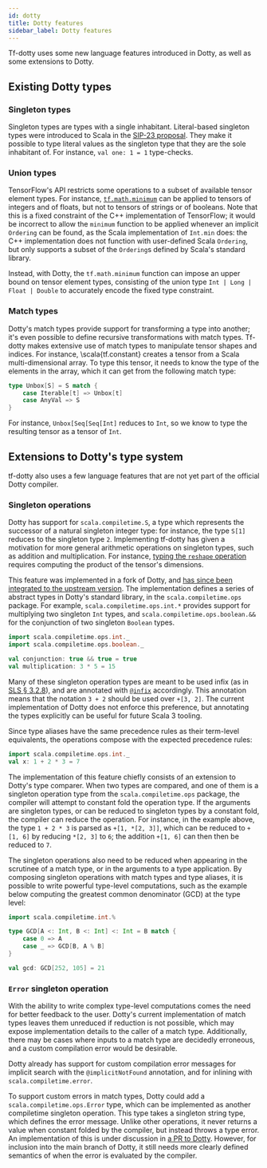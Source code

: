 ```yaml
---
id: dotty
title: Dotty features
sidebar_label: Dotty features
---
```


Tf-dotty uses some new language features introduced in Dotty, as well as some extensions to Dotty.

## Existing Dotty types

### Singleton types

Singleton types are types with a single inhabitant. Literal-based singleton types were introduced to Scala in the [SIP-23 proposal](https://docs.scala-lang.org/sips/42.type.html). They make it possible to type literal values as the singleton type that they are the sole inhabitant of. For instance, `val one: 1 = 1` type-checks.

### Union types

TensorFlow's API restricts some operations to a subset of available tensor element types. For instance, [`tf.math.minimum`](https://www.tensorflow.org/versions/r1.14/api_docs/python/tf/math/minimum) can be applied to tensors of integers and of floats, but not to tensors of strings or of booleans. Note that this is a fixed constraint of the C++ implementation of TensorFlow; it would be incorrect to allow the `minimum` function to be applied whenever an implicit `Ordering` can be found, as the Scala implementation of `Int.min` does: the C++ implementation does not function with user-defined Scala `Ordering`, but only supports a subset of the `Ordering`s defined by Scala's standard library.

Instead, with Dotty, the `tf.math.minimum` function can impose an upper bound on tensor element types, consisting of the union type `Int | Long | Float | Double` to accurately encode the fixed type constraint.

### Match types

Dotty's match types provide support for transforming a type into another; it's even possible to define recursive transformations with match types. Tf-dotty makes extensive use of match types to manipulate tensor shapes and indices. For instance, \scala{tf.constant} creates a tensor from a Scala multi-dimensional array. To type this tensor, it needs to know the type of the elements in the array, which it can get from the following match type:

```scala
type Unbox[S] = S match {
    case Iterable[t] => Unbox[t]
    case AnyVal => S
}
```

For instance, `Unbox[Seq[Seq[Int]` reduces to `Int`, so we know to type the resulting tensor as a tensor of `Int`.

## Extensions to Dotty's type system

tf-dotty also uses a few language features that are not yet part of the official Dotty compiler.

### Singleton operations

Dotty has support for `scala.compiletime.S`, a type which represents the successor of a natural singleton integer type: for instance, the type `S[1]` reduces to the singleton type `2`. Implementing tf-dotty has given a motivation for more general arithmetic operations on singleton types, such as addition and multiplication. For instance, [typing the `reshape` operation](reshape.md) requires computing the product of the tensor's dimensions.

This feature was implemented in a fork of Dotty, and [has since been integrated to the upstream version](https://github.com/lampepfl/dotty/pull/7628). The implementation defines a series of abstract types in Dotty's standard library, in the `scala.compiletime.ops` package. For example, `scala.compiletime.ops.int.*` provides support for multiplying two singleton `Int` types, and `scala.compiletime.ops.boolean.&&` for the conjunction of two singleton `Boolean` types.

```scala
import scala.compiletime.ops.int._
import scala.compiletime.ops.boolean._

val conjunction: true && true = true
val multiplication: 3 * 5 = 15
```

Many of these singleton operation types are meant to be used infix (as in [SLS § 3.2.8](https://www.scala-lang.org/files/archive/spec/2.12/03-types.html#infix-types)), and are annotated with [`@infix`](scala.annotation.infix) accordingly. This annotation means that the notation `3 + 2` should be used over `+[3, 2]`. The current implementation of Dotty does not enforce this preference, but annotating the types explicitly can be useful for future Scala 3 tooling.

Since type aliases have the same precedence rules as their term-level equivalents, the operations compose with the expected precedence rules:

```scala
import scala.compiletime.ops.int._
val x: 1 + 2 * 3 = 7
```

The implementation of this feature chiefly consists of an extension to Dotty's type comparer. When two types are compared, and one of them is a singleton operation type from the `scala.compiletime.ops` package, the compiler will attempt to constant fold the operation type. If the arguments are singleton types, or can be reduced to singleton types by a constant fold, the compiler can reduce the operation. For instance, in the example above, the type `1 + 2 * 3` is parsed as `+[1, *[2, 3]]`, which can be reduced to `+[1, 6]` by reducing `*[2, 3]` to `6`; the addition `+[1, 6]` can then then be reduced to `7`.

The singleton operations also need to be reduced when appearing in the scrutinee of a match type, or in the arguments to a type application. By composing singleton operations with match types and type aliases, it is possible to write powerful type-level computations, such as the example below computing the greatest common denominator (GCD) at the type level:

```scala
import scala.compiletime.int.%

type GCD[A <: Int, B <: Int] <: Int = B match {
    case 0 => A
    case _ => GCD[B, A % B]
}

val gcd: GCD[252, 105] = 21
```

### `Error` singleton operation

With the ability to write complex type-level computations comes the need for better feedback to the user. Dotty's current implementation of match types leaves them unreduced if reduction is not possible, which may expose implementation details to the caller of a match type. Additionally, there may be cases where inputs to a match type are decidedly erroneous, and a custom compilation error would be desirable.

Dotty already has support for custom compilation error messages for implicit search with the `@implicitNotFound` annotation, and for inlining with `scala.compiletime.error`.

To support custom errors in match types, Dotty could add a `scala.compiletime.ops.Error` type, which can be implemented as another compiletime singleton operation. This type takes a singleton string type, which defines the error message. Unlike other operations, it never returns a value when constant folded by the compiler, but instead throws a type error. An implementation of this is under discussion in [a PR to Dotty](https://github.com/lampepfl/dotty/pull/7951). However, for inclusion into the main branch of Dotty, it still needs more clearly defined semantics of when the error is evaluated by the compiler.
